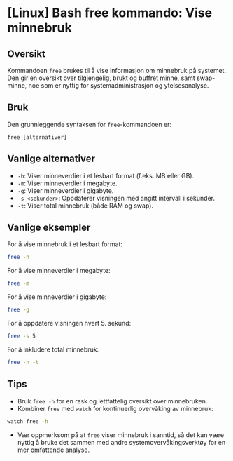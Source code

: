 # [Linux] Bash free kommando: Vise minnebruk

## Oversikt
Kommandoen `free` brukes til å vise informasjon om minnebruk på systemet. Den gir en oversikt over tilgjengelig, brukt og buffret minne, samt swap-minne, noe som er nyttig for systemadministrasjon og ytelsesanalyse.

## Bruk
Den grunnleggende syntaksen for `free`-kommandoen er:

```
free [alternativer]
```

## Vanlige alternativer
- `-h`: Viser minneverdier i et lesbart format (f.eks. MB eller GB).
- `-m`: Viser minneverdier i megabyte.
- `-g`: Viser minneverdier i gigabyte.
- `-s <sekunder>`: Oppdaterer visningen med angitt intervall i sekunder.
- `-t`: Viser total minnebruk (både RAM og swap).

## Vanlige eksempler
For å vise minnebruk i et lesbart format:

```bash
free -h
```

For å vise minneverdier i megabyte:

```bash
free -m
```

For å vise minneverdier i gigabyte:

```bash
free -g
```

For å oppdatere visningen hvert 5. sekund:

```bash
free -s 5
```

For å inkludere total minnebruk:

```bash
free -h -t
```

## Tips
- Bruk `free -h` for en rask og lettfattelig oversikt over minnebruken.
- Kombiner `free` med `watch` for kontinuerlig overvåking av minnebruk: 

```bash
watch free -h
```

- Vær oppmerksom på at `free` viser minnebruk i sanntid, så det kan være nyttig å bruke det sammen med andre systemovervåkingsverktøy for en mer omfattende analyse.